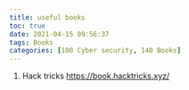 ```yaml
---
title: useful books
toc: true
date: 2021-04-15 09:56:37
tags: Books
categories: [100 Cyber security, 140 Books]
---
```



1. Hack tricks https://book.hacktricks.xyz/

